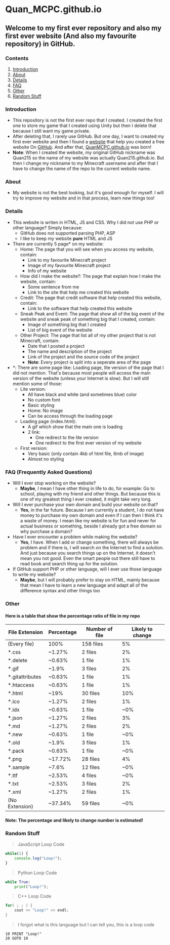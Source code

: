 # Quan_MCPC.github.io
## Welcome to my first ever repository and also my first ever website (And also my favourite repository) in GitHub.
### Contents
1. [Introduction](#introduction)
2. [About](#about)
3. [Details](#details)
4. [FAQ](#faq)
5. [Other](#other)
6. [Random Stuff](#random-stuff)
### Introduction
* This repository is not the first ever repo that I created. I created the first one to store my game that I created using Unity but then I delete that because I still want my game private.
* After deleting that, I rarely use GitHub. But one day, I want to created my first ever website and then I found a [website](https://medium.com/@svinkle/publish-and-share-your-own-website-for-free-with-github-2eff049a1cb5) that help you created a free website On [GitHub](https://github.com). And after that, [QuanMCPC.github.io](https://quanmcpc.github.io) was born!
* **Note**: When I created the website, my original GitHub nickname was Quan215 so the name of my website was actually Quan215.github.io. But then I change my nickname to my Minecraft username and after that I have to change the name of the repo to the current website name.
### About
- My website is not the best looking, but it's good enough for myself. I will try to improve my website and in that process, learn new things too!
### Details
- This website is writen in HTML, JS and CSS. Why I did not use PHP or other language? Simply because:
    - GitHub does not supported parsing PHP, ASP
    - I like to keep my website **pure** HTML and JS
- There are currently 5 page* on my website:
    - Home: The page that you will see when you access my website, contain:
        - Link to my favourite Minecraft project
        - Image of my favourite Minecraft project
        - Info of my website
    - How did I make the website?: The page that explain how I make the website, contain:
        - Some sentence from me
        - Link to the site that help me created this website
    - Credit: The page that credit software that help created this website, contain:
        - Link to the software that help created this website
    - Sneak Peak and Event: The page that show all of the big event of the website and sneak peak of something big that I created, contain:
        - Image of something big that I created
        - List of big event of the website
    - Other Project: The page that list all of my other project that is not Minecraft, contain:
        - Date that I posted a project
        - The name and description of the project
        - Link of the project and the source code of the project
        - **Note**: Every project is split into a seperate area of the page
- *: There are some page like: Loading page, lite version of the page that I did not mention. That's because most people will access the main version of the website (unless your Internet is slow). But I will still mention some of those:
    - Lite version:
        - All have black and white (and sometimes blue) color
        - No custom font
        - Basic styling
        - Home: No image
        - Can be access through the loading page
    - Loading page (index.html):
        - A gif which show that the main one is loading
        - 2 link:
            - One redirect to the lite version
            - One redirect to the first ever version of my website
    - First version:
        - Very basic (only contain 4kb of html file, 6mb of image)
        - Almost no styling
### FAQ (Frequently Asked Questions)
- Will I ever stop working on the website?
    - **Maybe**, I mean I have other thing in life to do, for example: Go to school, playing with my friend and other things. But because this is one of my greatest thing I ever created, it might take very long.
- Will I ever purchase your own domain and build your website on that?
    - **Yes**, in the far future. Because I am currently a student, I do not have money to purchase my own domain and even if I can then I think it's a waste of money. I mean like my website is for fun and never for actual business or something, beside I already got a free domain so why purchase a domain?
- Have I ever encounter a problem while making the website?
    - **Yes**, I have. When I add or change something, there will always be problem and if there is, I will search on the Internet to find a solution. And just because you search things up on the Internet, it doesn't mean you not good. Even the smart people out there still have to read book and search thing up for the solution.
- If GitHub support PHP or other language, will I ever use those language to write my website?
    - **Maybe**, but I will probably prefer to stay on HTML, mainly because that mean I have to learn a new language and adapt all of the difference syntax and other things too
### Other
#### Here is a table that show the percentage ratio of file in my repo
File Extension | Percentage | Number of file | Likely to change
---------------|------------|----------------|-----------------
(Every file) | 100%       | 158 files      | 5%
*.css          | ~1.27%     | 2 files        | 2%
*.delete       | ~0.63%     | 1 file         | 1%
*.gif          | ~1.9%      | 3 files        | 2%
*.gitattributes| ~0.63%     | 1 file         | 1%
*.htaccess     | ~0.63%     | 1 file         | 1%
*.html         | ~19%       | 30 files       | 10%
*.ico          | ~1.27%     | 2 files        | 1%
*.idx          | ~0.63%     | 1 file         | ~0%
*.json         | ~1.27%     | 2 files        | 3%
*.md           | ~1.27%     | 2 files        | 2%
*.new          | ~0.63%     | 1 file         | ~0%
*.old          | ~1.9%      | 3 files        | 1%
*.pack         | ~0.63%     | 1 file         | ~0%
*.png          | ~17.72%    | 28 files       | 4%
*.sample       | ~7.6%      | 12 files       | ~0%
*.ttf          | ~2.53%     | 4 files        | ~0%
*.txt          | ~2.53%     | 3 files        | 2%
*.xml          | ~1.27%     | 2 files        | 1%
(No Extension) | ~37.34%    | 59 files       | ~0%
#### **Note**: The percentage and likely to change number is estimated!
### Random Stuff
> JavaScript Loop Code
```JavaScript
while(1) {
    console.log("Loop!");
}
```
> Python Loop Code
```Python
while True:
    print("Loop!");
```
> C++ Loop Code
```c++
for( ; ; ) {
    cout << "Loop!" << endl;
}
```
> I forgot what is this language but I can tell you, this is a loop code
```basic
10 PRINT "Loop!"
20 GOTO 10
```

